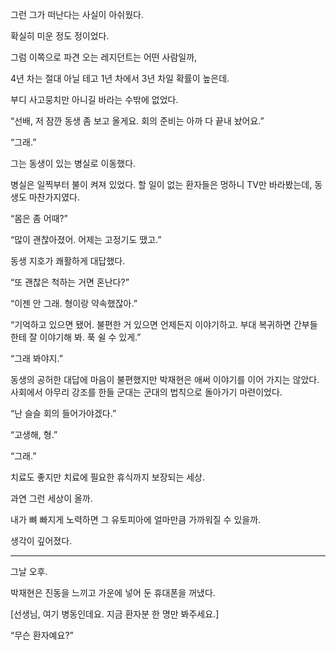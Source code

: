 그런 그가 떠난다는 사실이 아쉬웠다.

확실히 미운 정도 정이었다.

그럼 이쪽으로 파견 오는 레지던트는 어떤 사람일까,

4년 차는 절대 아닐 테고 1년 차에서 3년 차일 확률이 높은데.

부디 사고뭉치만 아니길 바라는 수밖에 없었다.

“선배, 저 잠깐 동생 좀 보고 올게요. 회의 준비는 아까 다 끝내 놨어요.”

“그래.”

그는 동생이 있는 병실로 이동했다.

병실은 일찍부터 불이 켜져 있었다. 할 일이 없는 환자들은 멍하니 TV만 바라봤는데, 동생도 마찬가지였다.

“몸은 좀 어때?”

“많이 괜찮아졌어. 어제는 고정기도 땠고.”

동생 지호가 쾌활하게 대답했다.

“또 괜찮은 척하는 거면 혼난다?”

“이젠 안 그래. 형이랑 약속했잖아.”

“기억하고 있으면 됐어. 불편한 거 있으면 언제든지 이야기하고. 부대 복귀하면 간부들한테 잘 이야기해 봐. 푹 쉴 수 있게.”

“그래 봐야지.”

동생의 공허한 대답에 마음이 불편했지만 박재현은 애써 이야기를 이어 가지는 않았다. 사회에서 아무리 강조를 한들 군대는 군대의 법칙으로 돌아가기 마련이었다.

“난 슬슬 회의 들어가야겠다.”

“고생해, 형.”

“그래.”

치료도 좋지만 치료에 필요한 휴식까지 보장되는 세상.

과연 그런 세상이 올까.

내가 뼈 빠지게 노력하면 그 유토피아에 얼마만큼 가까워질 수 있을까.

생각이 깊어졌다.

* * *

그날 오후.

박재현은 진동을 느끼고 가운에 넣어 둔 휴대폰을 꺼냈다.

[선생님, 여기 병동인데요. 지금 환자분 한 명만 봐주세요.]

“무슨 환자예요?”